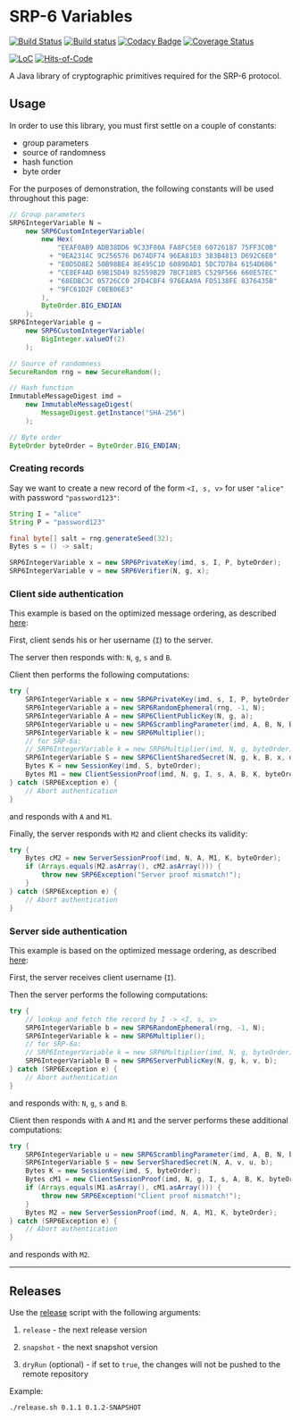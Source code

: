 # SRP-6 Variables

[![Build Status](https://travis-ci.com/Glusk/srp6-variables.svg?branch=master)](https://travis-ci.com/Glusk/srp6-variables)
[![Build status](https://ci.appveyor.com/api/projects/status/4dlyh0qkyd7aubpk/branch/master?svg=true)](https://ci.appveyor.com/project/Glusk/srp6-variables/branch/master)
[![Codacy Badge](https://app.codacy.com/project/badge/Grade/4b28e7a9389046a98c42f6a6eaa00ad8)](https://www.codacy.com/gh/Glusk/srp6-variables/dashboard?utm_source=github.com&amp;utm_medium=referral&amp;utm_content=Glusk/srp6-variables&amp;utm_campaign=Badge_Grade)
[![Coverage Status](https://coveralls.io/repos/github/Glusk/srp6-variables/badge.svg?branch=master)](https://coveralls.io/github/Glusk/srp6-variables?branch=master)

[![LoC](https://tokei.rs/b1/github/glusk/srp6-variables)](https://github.com/Glusk/srp6-variables)
[![Hits-of-Code](https://hitsofcode.com/github/glusk/srp6-variables?branch=master)](https://hitsofcode.com/view/github/glusk/srp6-variables?branch=master)

A Java library of cryptographic primitives required for the SRP-6 protocol.

## Usage

In order to use this library, you must first settle on a couple of constants:

-   group parameters
-   source of randomness
-   hash function
-   byte order

For the purposes of demonstration, the following constants will be used
throughout this page:
``` java
// Group parameters
SRP6IntegerVariable N =
    new SRP6CustomIntegerVariable(
        new Hex(
            "EEAF0AB9 ADB38DD6 9C33F80A FA8FC5E8 60726187 75FF3C0B"
          + "9EA2314C 9C256576 D674DF74 96EA81D3 383B4813 D692C6E0"
          + "E0D5D8E2 50B98BE4 8E495C1D 6089DAD1 5DC7D7B4 6154D6B6"
          + "CE8EF4AD 69B15D49 82559B29 7BCF1885 C529F566 660E57EC"
          + "68EDBC3C 05726CC0 2FD4CBF4 976EAA9A FD5138FE 8376435B"
          + "9FC61D2F C0EB06E3"
        ),
        ByteOrder.BIG_ENDIAN
    );
SRP6IntegerVariable g =
    new SRP6CustomIntegerVariable(
        BigInteger.valueOf(2)
    );

// Source of randomness
SecureRandom rng = new SecureRandom();

// Hash function
ImmutableMessageDigest imd =
    new ImmutableMessageDigest(
        MessageDigest.getInstance("SHA-256")
    );

// Byte order
ByteOrder byteOrder = ByteOrder.BIG_ENDIAN;
```

### Creating records

Say we want to create a new record of the form `<I, s, v>` for user `"alice"`
with password `"password123"`:

``` java
String I = "alice"
String P = "password123"

final byte[] salt = rng.generateSeed(32);
Bytes s = () -> salt;

SRP6IntegerVariable x = new SRP6PrivateKey(imd, s, I, P, byteOrder);
SRP6IntegerVariable v = new SRP6Verifier(N, g, x);
```

### Client side authentication

This example is based on the optimized message ordering, as described [here][1]:

First, client sends his or her username (`I`) to the server.

The server then responds with: `N`, `g`, `s` and `B`.

Client then performs the following computations:
``` java
try {
    SRP6IntegerVariable x = new SRP6PrivateKey(imd, s, I, P, byteOrder);
    SRP6IntegerVariable a = new SRP6RandomEphemeral(rng, -1, N);
    SRP6IntegerVariable A = new SRP6ClientPublicKey(N, g, a);
    SRP6IntegerVariable u = new SRP6ScramblingParameter(imd, A, B, N, byteOrder);
    SRP6IntegerVariable k = new SRP6Multiplier();
    // for SRP-6a:
    // SRP6IntegerVariable k = new SRP6Multiplier(imd, N, g, byteOrder);
    SRP6IntegerVariable S = new SRP6ClientSharedSecret(N, g, k, B, x, u, a);
    Bytes K = new SessionKey(imd, S, byteOrder);
    Bytes M1 = new ClientSessionProof(imd, N, g, I, s, A, B, K, byteOrder);
} catch (SRP6Exception e) {
    // Abort authentication
}
```
and responds with `A` and `M1`.

Finally, the server responds with `M2` and client checks its validity:
``` java
try {
    Bytes cM2 = new ServerSessionProof(imd, N, A, M1, K, byteOrder);
    if (Arrays.equals(M2.asArray(), cM2.asArray())) {
        throw new SRP6Exception("Server proof mismatch!");
    }
} catch (SRP6Exception e) {
    // Abort authentication
}
```

### Server side authentication

This example is based on the optimized message ordering, as described [here][1]:

First, the server receives client username (`I`).

Then the server performs the following computations:
``` java
try {
    // lookup and fetch the record by I -> <I, s, v>
    SRP6IntegerVariable b = new SRP6RandomEphemeral(rng, -1, N);
    SRP6IntegerVariable k = new SRP6Multiplier();
    // for SRP-6a:
    // SRP6IntegerVariable k = new SRP6Multiplier(imd, N, g, byteOrder);
    SRP6IntegerVariable B = new SRP6ServerPublicKey(N, g, k, v, b);
} catch (SRP6Exception e) {
    // Abort authentication
}
```
and responds with: `N`, `g`, `s` and `B`.

Client then responds with `A` and `M1` and the server performs these
additional computations:
``` java
try {
    SRP6IntegerVariable u = new SRP6ScramblingParameter(imd, A, B, N, byteOrder);
    SRP6IntegerVariable S = new ServerSharedSecret(N, A, v, u, b);
    Bytes K = new SessionKey(imd, S, byteOrder);
    Bytes cM1 = new ClientSessionProof(imd, N, g, I, s, A, B, K, byteOrder);
    if (Arrays.equals(M1.asArray(), cM1.asArray())) {
        throw new SRP6Exception("Client proof mismatch!");
    }
    Bytes M2 = new ServerSessionProof(imd, N, A, M1, K, byteOrder);
} catch (SRP6Exception e) {
    // Abort authentication
}
```
and responds with `M2`.

[1]: http://srp.stanford.edu/srp6.ps (WU, Thomas. *SRP-6: Improvements and Refinements to the Secure Remote Password Protocol*)

---

## Releases

Use the [release](./release.sh) script with the following arguments:

1.  `release` - the next release version

2.  `snapshot` - the next snapshot version

3.  `dryRun` (optional) - if set to `true`, the changes will not be pushed
   to the remote repository

Example:

``` bash
./release.sh 0.1.1 0.1.2-SNAPSHOT
```
